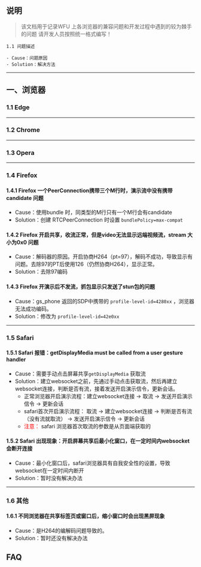 ## 说明

> 该文档用于记录WFU 上各浏览器的兼容问题和开发过程中遇到的较为棘手的问题
> 请开发人员按照统一格式编写！

```
1.1 问题描述

- Cause：问题原因
- Solution：解决方法
```
---

## 一、浏览器

### 1.1 Edge


----
### 1.2 Chrome

----
### 1.3 Opera

----
### 1.4 Firefox

#### 1.4.1  Firefox 一个PeerConnection携带三个M行时，演示流中没有携带candidate 问题

- Cause：使用bundle 时，同类型的M行只有一个M行会有candidate
- Solution：创建 RTCPeerConnection 时设置 `bundlePolicy=max-compat`


#### 1.4.2 Firefox 开启共享，收流正常，但是video无法显示远端视频流，stream 大小为0x0 问题

- Cause：解码器的原因。开启协商H264（pt=97），解码不成功，导致显示有问题。去除97的PT后使用126（仍然协商H264），显示正常。
- Solution：去除97编码


#### 1.4.3 Firefox 开演示后不发流，抓包显示只发送了stun包的问题

- Cause：gs_phone 返回的SDP中携带的 `profile-level-id=4280xx` ，浏览器无法成功编码。
- Solution：修改为 `profile-level-id=42e0xx`

----
### 1.5 Safari

#### 1.5.1 Safari 报错：getDisplayMedia must be called from a user gesture handler

- Cause：需要手动点击屏幕共享`getDisplayMedia` 获取流
- Solution：建立websocket之前，先通过手动点击获取流，然后再建立websocket连接，判断是否有流，接着发送开启演示信令，更新会话。
   - 正常浏览器开启演示流程：建立websocket连接 -> 取流 -> 发送开启演示信令 ->  更新会话
   - safari首次开启演示流程：  取流  -> 建立websocket连接 -> 判断是否有流（没有流就取流） -> 发送开启演示信令 -> 更新会话
   - <font color=red>注意：</font> safari 浏览器首次取流的参数是从页面端获取的

#### 1.5.2 Safari 出现现象：开启屏幕共享后最小化窗口，在一定时间内websocket会断开连接

- Cause：最小化窗口后，safari浏览器具有自我安全性的设置，导致websocket在一定时间内断开
- Solution：暂时没有解决办法

----
### 1.6 其他

#### 1.6.1 不同浏览器在共享标签页或窗口后，缩小窗口时会出现黑屏现象

- Cause：是H264的编解码问题导致的。
- Solution：暂时还没有解决办法

## FAQ



